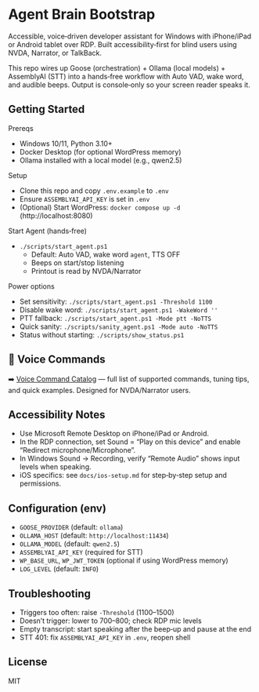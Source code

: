# Agent Brain Bootstrap

Accessible, voice‑driven developer assistant for Windows with iPhone/iPad or Android tablet over RDP. Built accessibility‑first for blind users using NVDA, Narrator, or TalkBack.

This repo wires up Goose (orchestration) + Ollama (local models) + AssemblyAI (STT) into a hands‑free workflow with Auto VAD, wake word, and audible beeps. Output is console‑only so your screen reader speaks it.

## Getting Started

Prereqs
- Windows 10/11, Python 3.10+
- Docker Desktop (for optional WordPress memory)
- Ollama installed with a local model (e.g., qwen2.5)

Setup
- Clone this repo and copy `.env.example` to `.env`
- Ensure `ASSEMBLYAI_API_KEY` is set in `.env`
- (Optional) Start WordPress: `docker compose up -d` (http://localhost:8080)

Start Agent (hands‑free)
- `./scripts/start_agent.ps1`
  - Default: Auto VAD, wake word `agent`, TTS OFF
  - Beeps on start/stop listening
  - Printout is read by NVDA/Narrator

Power options
- Set sensitivity: `./scripts/start_agent.ps1 -Threshold 1100`
- Disable wake word: `./scripts/start_agent.ps1 -WakeWord ''`
- PTT fallback: `./scripts/start_agent.ps1 -Mode ptt -NoTTS`
- Quick sanity: `./scripts/sanity_agent.ps1 -Mode auto -NoTTS`
- Status without starting: `./scripts/show_status.ps1`

## 📢 Voice Commands

➡️ [Voice Command Catalog](docs/voice-commands.md) — full list of supported commands,
tuning tips, and quick examples. Designed for NVDA/Narrator users.

## Accessibility Notes
- Use Microsoft Remote Desktop on iPhone/iPad or Android.
- In the RDP connection, set Sound = “Play on this device” and enable “Redirect microphone/Microphone”.
- In Windows Sound → Recording, verify “Remote Audio” shows input levels when speaking.
- iOS specifics: see `docs/ios-setup.md` for step‑by‑step setup and permissions.

## Configuration (env)
- `GOOSE_PROVIDER` (default: `ollama`)
- `OLLAMA_HOST` (default: `http://localhost:11434`)
- `OLLAMA_MODEL` (default: `qwen2.5`)
- `ASSEMBLYAI_API_KEY` (required for STT)
- `WP_BASE_URL`, `WP_JWT_TOKEN` (optional if using WordPress memory)
- `LOG_LEVEL` (default: `INFO`)

## Troubleshooting
- Triggers too often: raise `-Threshold` (1100–1500)
- Doesn’t trigger: lower to 700–800; check RDP mic levels
- Empty transcript: start speaking after the beep‑up and pause at the end
- STT 401: fix `ASSEMBLYAI_API_KEY` in `.env`, reopen shell

## License
MIT
